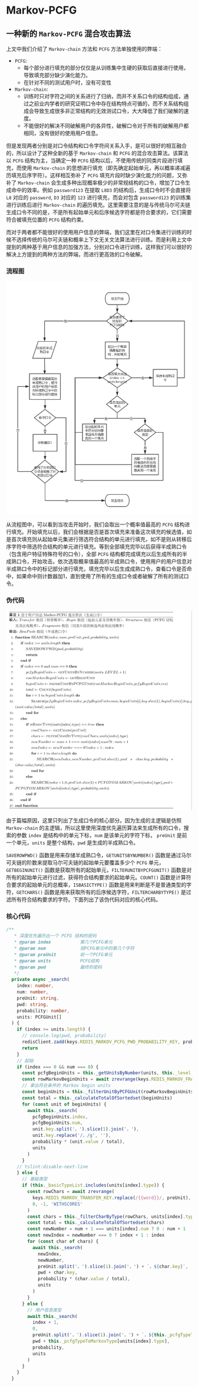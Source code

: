 # Markov-PCFG

## 一种新的 `Markov-PCFG` 混合攻击算法

上文中我们介绍了 `Markov-chain` 方法和 `PCFG` 方法单独使用的弊端：

  + `PCFG`: 
    + 每个部分进行填充的部分仅仅是从训练集中生硬的获取后直接进行使用，导致填充部分缺少演化能力。
    + 在针对不同的测试用户时，没有可变性
  + `Markov-chain`:
    + 训练时只对字符之间的关系进行了归纳，而并不关系口令的结构组成，通过之前业内学者的研究证明口令中存在结构特点可循的，而不关系结构组成会导致生成很多非正常结构的无效测试口令，大大降低了我们破解的速度。
    + 不能很好的解决不同破解用户的各异性，破解口令对于所有的破解用户都相同，没有很好的使用用户信息。 

但是发现两者分别是对口令结构和口令字符间关系入手，是可以很好的相互融合的，所以设计了这种全新的基于 `Markov-chain` 和 `PCFG` 的混合攻击算法。该算法以 `PCFG` 结构为主，当确定一种 `PCFG` 结构以后，不使用传统的同类片段进行填充，而使用 `Markov-chain` 的思想进行填充（即先确定起始单元，再以概率递减遍历填充后序字符）。这样相互弥补了 `PCFG` 填充片段时缺少演化能力的问题，又弥补了 `Markov-chain` 会生成多种出现概率极少的非常规结构的口令，增加了口令生成命中的效率。例如 `password123` 在提取 `L8D3` 的结构后，生成口令时不会直接将 `L8` 对应的 `password`, `D3` 对应的 `123` 进行填充，而会对包含 `password123` 的训练集进行训练后进行 `Markov-chain` 的遍历填充。这里需要注意的是与传统马尔可夫链生成口令不同的是，不是所有起始单元和后序候选字符都是符合要求的，它们需要符合被填充位置的 `PCFG` 结构约束。

而对于两者都不能很好的使用用户信息的弊端，我们这里在对口令集进行训练的时候不选择传统的马尔可夫链和概率上下文无关文法算法进行训练。而是利用上文中提到的两种基于用户信息的加强方法，分别对口令进行训练，这样我们可以很好的解决上方提到的两种方法的弊端，而进行更高效的口令破解。

### 流程图
![Markov-PCFG流程图](./markov-PCFG-flow-crack.png)

从流程图中，可以看到当攻击开始时，我们会取出一个概率值最高的 `PCFG` 结构进行填充。开始填充以后，我们会根据是否是首次填充来准备这次填充的候选值，如是首次填充则从起始单元集进行筛选符合结构的单元进行填充，如不是则从转移后序字符中筛选符合结构的单元进行填充。等到全部填充完毕以后获得半成熟口令（包含用户特征特殊符号的口令），全部 `PCFG` 结构都完成填充以后生成所有的半成熟口令，开始攻击。依次选取概率值最高的半成熟口令，使用用户的用户信息对半成熟口令中的标记部分进行填充，填充完毕以后生成成熟口令，查看口令是否命中，如果命中则计数器加1，直到使用了所有的生成口令或者破解了所有的测试口令。

### 伪代码
![Markov-PCFG伪代码](./markov-PCFG-generate.png)

由于篇幅原因，这里只列出了生成口令的核心部分。因为生成的主逻辑是仿照 `Markov-chain` 的主逻辑，所以这里使用深度优先遍历算法来生成所有的口令，搜索的参数 `index` 是结构中的单元下标，`num` 是该单元的字符下标， `preUnit` 是前一个单元，`units` 是整个结构，`pwd` 是生成的半成熟口令。

`SAVEROWPWD()` 函数是用来存储半成熟口令，`GETUNITSBYNUMBER()` 函数是通过马尔可夫链的阶数来提取马尔可夫链的起始单元要覆盖多少个 `PCFG` 单元，`GETBEGINUNIT()` 函数是获取所有的起始单元，`FILTERUNITBYPCFGUNIT()` 函数是对所有的起始单元进行过滤，获得符合结构要求的起始单元。`COUNT()` 函数是计算符合要求的起始单元的总概率，`ISBASICTYPE()` 函数是用来判断是不是普通类型的字符，`GETCHARS()` 函数是用来获取所有的后序候选字符，`FILTERCHARBYTYPE()` 是过滤所有符合结构要求的字符。下面列出了该伪代码对应的核心代码。

### 核心代码

```Typescript
/**
   * 深度优先遍历出一个 PCFG 结构的密码
   * @param index           第几个PCFG单元
   * @param num             现PCFG单元中的第几个字符
   * @param preUnit         前一个PCFG单元
   * @param units           PCFG结构
   * @param pwd             最终的密码
   */
  private async _search(
    index: number,
    num: number,
    preUnit: string,
    pwd: string,
    probability: number,
    units: PCFGUnit[]
  ) {
    if (index >= units.length) {
      // console.log(pwd, probability)
      redisClient.zadd(keys.REDIS_MARKOV_PCFG_PWD_PROBABILITY_KEY, probability.toString(), pwd.replace(/，/g, ''))
      return
    }
    // 起始
    if (index === 0 && num === 0) {
      const pcfgBeginUnits = this._getUnitsByNumber(units, this._level + 1)
      const rowMarkovBeginUnits = await zrevrange(keys.REDIS_MARKOV_FRAGMET_KEY, 0, -1, 'WITHSCORES')
      // 拿出符合条件的 Markov begin units
      const beginUnits = this._filterUnitByPCFGUnit(rowMarkovBeginUnits, pcfgBeginUnits.res)
      const total = this._calculateTotalOfSortedset(beginUnits)
      for (const unit of beginUnits) {
        await this._search(
          pcfgBeginUnits.index,
          pcfgBeginUnits.num,
          unit.key.split('，').slice(1).join('，'),
          unit.key.replace('/，/g', ''),
          probability * (unit.value / total),
          units
        )
      }
    // tslint:disable-next-line
    } else {
      // 基础类型
      if (this._basicTypeList.includes(units[index].type)) {
        const rowChars = await zrevrange(
          keys.REDIS_MARKOV_TRANSFER_KEY.replace(/{{word}}/, preUnit),
          0, -1, 'WITHSCORES'
        )
        const chars = this._filterCharByType(rowChars, units[index].type)
        const total = this._calculateTotalOfSortedset(chars)
        const newNumber = num + 1 === units[index].num ? 0 : num + 1
        const newIndex = newNumber === 0 ? index + 1 : index
        for (const char of chars) {
          await this._search(
            newIndex,
            newNumber,
            preUnit.split('，').slice(1).join('，') + `，${char.key}`,
            pwd + char.key,
            probability * (char.value / total),
            units
          )
        }
      } else {
        // 用户信息类型
        await this._search(
          index + 1,
          0,
          preUnit.split('，').slice(1).join('，') + `，${this._pcfgTypeToMarkovType[units[index].type]}`,
          pwd + this._pcfgTypeToMarkovType[units[index].type],
          probability,
          units
        )
      }
    }
  }
```
